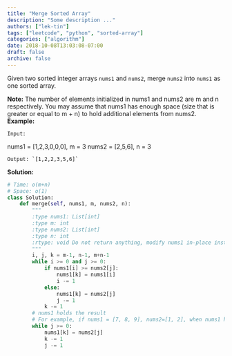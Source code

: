 ```yaml
---
title: "Merge Sorted Array"
description: "Some description ..."
authors: ["lek-tin"]
tags: ["leetcode", "python", "sorted-array"]
categories: ["algorithm"]
date: 2018-10-08T13:03:08-07:00
draft: false
archive: false
---
```

Given two sorted integer arrays `nums1` and `nums2`, merge `nums2` into `nums1` as one sorted array.

**Note:**
The number of elements initialized in nums1 and nums2 are m and n respectively.
You may assume that nums1 has enough space (size that is greater or equal to m + n) to hold additional elements from nums2.
**Example:**
```
Input:
```
nums1 = [1,2,3,0,0,0], m = 3
nums2 = [2,5,6],       n = 3
```
Output: `[1,2,2,3,5,6]`
```
**Solution:**
```python
# Time: o(m+n)
# Space: o(1)
class Solution:
    def merge(self, nums1, m, nums2, n):
        """
        :type nums1: List[int]
        :type m: int
        :type nums2: List[int]
        :type n: int
        :rtype: void Do not return anything, modify nums1 in-place instead.
        """
        i, j, k = m-1, n-1, m+n-1
        while i >= 0 and j >= 0:
            if nums1[i] >= nums2[j]:
                nums1[k] = nums1[i]
                i -= 1
            else:
                nums1[k] = nums2[j]
                j -= 1
            k -= 1
        # nums1 holds the result
        # For example, if nums1 = [7, 8, 9], nums2=[1, 2], when nums1 has been iterated completely(i<0), j needs to keep iterating till it reaches 0 index.
        while j >= 0:
            nums1[k] = nums2[j]
            k -= 1
            j -= 1
```